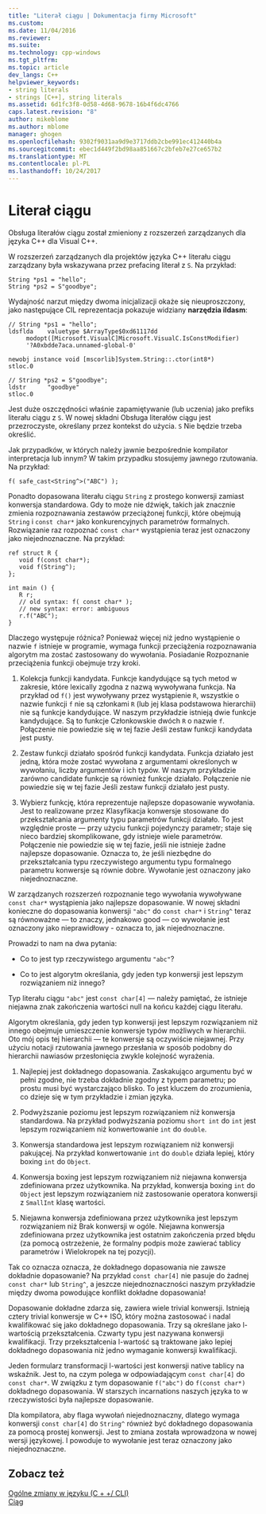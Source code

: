 ```yaml
---
title: "Literał ciągu | Dokumentacja firmy Microsoft"
ms.custom: 
ms.date: 11/04/2016
ms.reviewer: 
ms.suite: 
ms.technology: cpp-windows
ms.tgt_pltfrm: 
ms.topic: article
dev_langs: C++
helpviewer_keywords:
- string literals
- strings [C++], string literals
ms.assetid: 6d1fc3f8-0d58-4d68-9678-16b4f6dc4766
caps.latest.revision: "8"
author: mikeblome
ms.author: mblome
manager: ghogen
ms.openlocfilehash: 9302f9031aa9d9e3717ddb2cbe991ec412440b4a
ms.sourcegitcommit: ebec1d449f2bd98aa851667c2bfeb7e27ce657b2
ms.translationtype: MT
ms.contentlocale: pl-PL
ms.lasthandoff: 10/24/2017
---
```

# <a name="string-literal"></a>Literał ciągu
Obsługa literałów ciągu został zmieniony z rozszerzeń zarządzanych dla języka C++ dla Visual C++.  
  
 W rozszerzeń zarządzanych dla projektów języka C++ literału ciągu zarządzany była wskazywana przez prefacing literał z `S`. Na przykład:  
  
```  
String *ps1 = "hello";  
String *ps2 = S"goodbye";  
```  
  
 Wydajność narzut między dwoma inicjalizacji okaże się nieuproszczony, jako następujące CIL reprezentacja pokazuje widziany **narzędzia ildasm**:  
  
```  
// String *ps1 = "hello";  
ldsflda    valuetype $ArrayType$0xd61117dd  
     modopt([Microsoft.VisualC]Microsoft.VisualC.IsConstModifier)   
     '?A0xbdde7aca.unnamed-global-0'  
  
newobj instance void [mscorlib]System.String::.ctor(int8*)  
stloc.0  
  
// String *ps2 = S"goodbye";  
ldstr      "goodbye"  
stloc.0  
```  
  
 Jest duże oszczędności właśnie zapamiętywanie (lub uczenia) jako prefiks literału ciągu z `S`. W nowej składni Obsługa literałów ciągu jest przezroczyste, określany przez kontekst do użycia. `S` Nie będzie trzeba określić.  
  
 Jak przypadków, w których należy jawnie bezpośrednie kompilator interpretacja lub innym? W takim przypadku stosujemy jawnego rzutowania. Na przykład:  
  
```  
f( safe_cast<String^>("ABC") );  
```  
  
 Ponadto dopasowana literału ciągu `String` z prostego konwersji zamiast konwersja standardowa. Gdy to może nie dźwięk, takich jak znacznie zmienia rozpoznawania zestawów przeciążonej funkcji, które obejmują `String` i `const char*` jako konkurencyjnych parametrów formalnych. Rozwiązanie raz rozpoznać `const char*` wystąpienia teraz jest oznaczony jako niejednoznaczne. Na przykład:  
  
```  
ref struct R {  
   void f(const char*);  
   void f(String^);  
};  
  
int main () {  
   R r;  
   // old syntax: f( const char* );  
   // new syntax: error: ambiguous  
   r.f("ABC");   
}  
```  
  
 Dlaczego występuje różnica? Ponieważ więcej niż jedno wystąpienie o nazwie `f` istnieje w programie, wymaga funkcji przeciążenia rozpoznawania algorytm ma zostać zastosowany do wywołania. Posiadanie Rozpoznanie przeciążenia funkcji obejmuje trzy kroki.  
  
1.  Kolekcja funkcji kandydata. Funkcje kandydujące są tych metod w zakresie, które lexically zgodna z nazwą wywoływana funkcja. Na przykład od `f()` jest wywoływany przez wystąpienie `R`, wszystkie o nazwie funkcji `f` nie są członkami `R` (lub jej klasa podstawowa hierarchii) nie są funkcje kandydujące. W naszym przykładzie istnieją dwie funkcje kandydujące. Są to funkcje Członkowskie dwóch `R` o nazwie `f`. Połączenie nie powiedzie się w tej fazie Jeśli zestaw funkcji kandydata jest pusty.  
  
2.  Zestaw funkcji działało spośród funkcji kandydata. Funkcja działało jest jedną, która może zostać wywołana z argumentami określonych w wywołaniu, liczby argumentów i ich typów. W naszym przykładzie zarówno candidate funkcje są również funkcje działało. Połączenie nie powiedzie się w tej fazie Jeśli zestaw funkcji działało jest pusty.  
  
3.  Wybierz funkcję, która reprezentuje najlepsze dopasowanie wywołania. Jest to realizowane przez Klasyfikacja konwersje stosowane do przekształcania argumenty typu parametrów funkcji działało. To jest względnie proste — przy użyciu funkcji pojedynczy parametr; staje się nieco bardziej skomplikowane, gdy istnieje wiele parametrów. Połączenie nie powiedzie się w tej fazie, jeśli nie istnieje żadne najlepsze dopasowanie. Oznacza to, że jeśli niezbędne do przekształcania typu rzeczywistego argumentu typu formalnego parametru konwersje są równie dobre. Wywołanie jest oznaczony jako niejednoznaczne.  
  
 W zarządzanych rozszerzeń rozpoznanie tego wywołania wywoływane `const char*` wystąpienia jako najlepsze dopasowanie. W nowej składni konieczne do dopasowania konwersji `"abc"` do `const char*` i `String^` teraz są równoważne — to znaczy, jednakowo good — co wywołanie jest oznaczony jako nieprawidłowy - oznacza to, jak niejednoznaczne.  
  
 Prowadzi to nam na dwa pytania:  
  
-   Co to jest typ rzeczywistego argumentu `"abc"`?  
  
-   Co to jest algorytm określania, gdy jeden typ konwersji jest lepszym rozwiązaniem niż innego?  
  
 Typ literału ciągu `"abc"` jest `const char[4]` — należy pamiętać, że istnieje niejawna znak zakończenia wartości null na końcu każdej ciągu literału.  
  
 Algorytm określania, gdy jeden typ konwersji jest lepszym rozwiązaniem niż innego obejmuje umieszczenie konwersje typów możliwych w hierarchii. Oto mój opis tej hierarchii — te konwersje są oczywiście niejawnej. Przy użyciu notacji rzutowania jawnego przesłania w sposób podobny do hierarchii nawiasów przesłonięcia zwykle kolejność wyrażenia.  
  
1.  Najlepiej jest dokładnego dopasowania. Zaskakująco argumentu być w pełni zgodne, nie trzeba dokładnie zgodny z typem parametru; po prostu musi być wystarczająco blisko. To jest kluczem do zrozumienia, co dzieje się w tym przykładzie i zmian języka.  
  
2.  Podwyższanie poziomu jest lepszym rozwiązaniem niż konwersja standardowa. Na przykład podwyższania poziomu `short int` do `int` jest lepszym rozwiązaniem niż konwertowanie `int` do `double`.  
  
3.  Konwersja standardowa jest lepszym rozwiązaniem niż konwersji pakującej. Na przykład konwertowanie `int` do `double` działa lepiej, który boxing `int` do `Object`.  
  
4.  Konwersja boxing jest lepszym rozwiązaniem niż niejawna konwersja zdefiniowana przez użytkownika. Na przykład, konwersja boxing `int` do `Object` jest lepszym rozwiązaniem niż zastosowanie operatora konwersji z `SmallInt` klasę wartości.  
  
5.  Niejawna konwersja zdefiniowana przez użytkownika jest lepszym rozwiązaniem niż Brak konwersji w ogóle. Niejawna konwersja zdefiniowana przez użytkownika jest ostatnim zakończenia przed błędu (za pomocą ostrzeżenie, że formalny podpis może zawierać tablicy parametrów i Wielokropek na tej pozycji).  
  
 Tak co oznacza oznacza, że dokładnego dopasowania nie zawsze dokładnie dopasowanie? Na przykład `const char[4]` nie pasuje do żadnej `const char*` lub `String^`, a jeszcze niejednoznaczności naszym przykładzie między dwoma powodujące konflikt dokładne dopasowania!  
  
 Dopasowanie dokładne zdarza się, zawiera wiele trivial konwersji. Istnieją cztery trivial konwersje w C++ ISO, który można zastosować i nadal kwalifikować się jako dokładnego dopasowania. Trzy są określane jako l-wartością przekształcenia. Czwarty typu jest nazywana konwersji kwalifikacji. Trzy przekształcenia l-wartość są traktowane jako lepiej dokładnego dopasowania niż jedno wymaganie konwersji kwalifikacji.  
  
 Jeden formularz transformacji l-wartości jest konwersji native tablicy na wskaźnik. Jest to, na czym polega w odpowiadającym `const char[4]` do `const char*`. W związku z tym dopasowanie `f("abc")` do `f(const char*)` dokładnego dopasowania. W starszych incarnations naszych języka to w rzeczywistości była najlepsze dopasowanie.  
  
 Dla kompilatora, aby flaga wywołań niejednoznaczny, dlatego wymaga konwersji `const char[4]` do `String^` również być dokładnego dopasowania za pomocą prostej konwersji. Jest to zmiana została wprowadzona w nowej wersji językowej. I powoduje to wywołanie jest teraz oznaczony jako niejednoznaczne.  
  
## <a name="see-also"></a>Zobacz też  
 [Ogólne zmiany w języku (C + +/ CLI)](../dotnet/general-language-changes-cpp-cli.md)   
 [Ciąg](../windows/string-cpp-component-extensions.md)